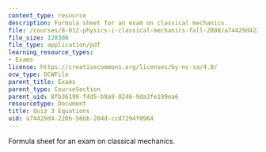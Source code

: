 ```yaml
---
content_type: resource
description: Formula sheet for an exam on classical mechanics.
file: /courses/8-012-physics-i-classical-mechanics-fall-2008/a74429d4220b56bb204dccd7294f0964_e3equations.pdf
file_size: 128308
file_type: application/pdf
learning_resource_types:
- Exams
license: https://creativecommons.org/licenses/by-nc-sa/4.0/
ocw_type: OCWFile
parent_title: Exams
parent_type: CourseSection
parent_uid: 8fb36199-f4d5-b9a9-0246-9da3fe199ea6
resourcetype: Document
title: Quiz 3 Equations
uid: a74429d4-220b-56bb-204d-ccd7294f0964
---
```

Formula sheet for an exam on classical mechanics.